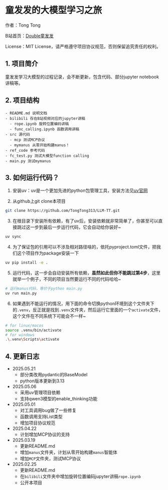 # 童发发的大模型学习之旅

作者：Tong Tong

B站首页：[Double童发发](https://space.bilibili.com/323109608)

License：MIT License，请严格遵守项目协议规范，否则保留追究责任的权利。

## 1. 项目简介
童发发学习大模型的过程记录，会不断更新，包含代码、部分jupyter notebook讲稿等。

## 2. 项目结构
```
- README.md 说明文档
- bilibili 存在B站视频对应的jupyter讲稿
  - rope.ipynb 旋转位置编码讲稿
  - func_calling.ipynb 函数调用讲稿
- src 源代码
  - mcp 测试MCP协议
  - mymanus 从零开始构建manus！
- ref_code 参考代码
- fc_test.py 测试大模型function calling
- main.py 测试mymanus
```

## 3. 如何运行代码？

1. 安装uv：uv是一个更加先进的python包管理工具，安装方法见[uv官网](https://docs.astral.sh/uv/getting-started/installation/)

2. 从github上git clone本项目

```bash
git clone https://github.com/TongTong313/LLM-TT.git
```

3. 在根目录下安装所有依赖，有了uv后，安装依赖就非常简单了，你甚至可以直接跳过这一步到最后一步运行代码，它会自动给你装好~

```bash
uv sync
```

4. 为了保证包的引用可以不涉及相对路径啥的，依托pyproject.toml文件，把我们这个项目作为package安装一下

```bash
uv pip install -e .
```

5. 运行代码，这一步会自动安装所有依赖，**虽然如此但你不能跳过第4步**，这里就举一个例子，不同的项目当然要运行不同的代码哈哈~

```bash
# 运行manus代码，等价于python main.py
uv run main.py  
```

6. 如果遇到不能运行的情况，用下面的命令切换python环境到这个文件夹下的`.venv`，反正就是找到`.venv`文件夹，然后运行它里面的一个`activate`文件，这个文件在不同系统下可能会不一样~

```bash
# for linux/macos
source .venv/bin/activate 
# for windows
.\.venv\Scripts\activate 
```

## 4. 更新日志
- 2025.05.21
  - 部分类改用pydantic的BaseModel
  - python版本更新到3.13
- 2025.05.06
  - 采用uv管理项目依赖
  - 支持qwen3模型的enable_thinking功能
- 2025.05.01
  - 对工具调用bug做了一些修复
  - 函数调用支持List类型
  - 增加项目协议规范
- 2025.04.22
  - 计划增加MCP协议的支持
- 2025.03.19
  - 更新README.md
  - 增加`manus`文件夹，计划从零开始构建`manus`智能体
  - 增加`MCP`文件夹，测试MCP协议
- 2025.02.25
  - 更新README.md
  - 在`bilibili`文件夹中增加旋转位置编码jupyter讲稿`rope.ipynb`
  - 公开本项目